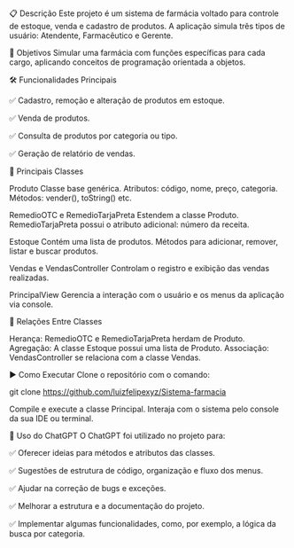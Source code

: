 📋 Descrição
Este projeto é um sistema de farmácia voltado para controle de estoque, venda e cadastro de produtos.
A aplicação simula três tipos de usuário: Atendente, Farmacêutico e Gerente.

🎯 Objetivos
Simular uma farmácia com funções específicas para cada cargo, aplicando conceitos de programação orientada a objetos.

🛠️ Funcionalidades Principais

✅ Cadastro, remoção e alteração de produtos em estoque.

✅ Venda de produtos.

✅ Consulta de produtos por categoria ou tipo.

✅ Geração de relatório de vendas.

🧩 Principais Classes

Produto
Classe base genérica.
Atributos: código, nome, preço, categoria.
Métodos: vender(), toString() etc.

RemedioOTC e RemedioTarjaPreta
Estendem a classe Produto.
RemedioTarjaPreta possui o atributo adicional: número da receita.

Estoque
Contém uma lista de produtos.
Métodos para adicionar, remover, listar e buscar produtos.

Vendas e VendasController
Controlam o registro e exibição das vendas realizadas.

PrincipalView
Gerencia a interação com o usuário e os menus da aplicação via console.

🔄 Relações Entre Classes

Herança: RemedioOTC e RemedioTarjaPreta herdam de Produto.
Agregação: A classe Estoque possui uma lista de Produto.
Associação: VendasController se relaciona com a classe Vendas.

▶️ Como Executar
Clone o repositório com o comando:

git clone https://github.com/luizfelipexyz/Sistema-farmacia

Compile e execute a classe Principal.
Interaja com o sistema pelo console da sua IDE ou terminal.

🤖 Uso do ChatGPT
O ChatGPT foi utilizado no projeto para:

✅ Oferecer ideias para métodos e atributos das classes.

✅ Sugestões de estrutura de código, organização e fluxo dos menus.

✅ Ajudar na correção de bugs e exceções.

✅ Melhorar a estrutura e a documentação do projeto.    

✅ Implementar algumas funcionalidades, como, por exemplo, a lógica da busca por categoria.
